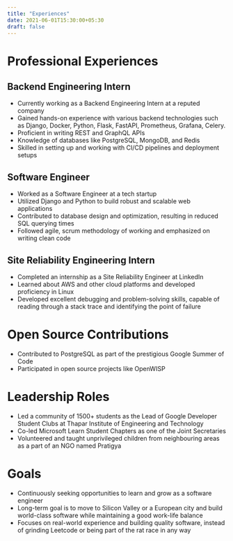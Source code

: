 ```yaml
---
title: "Experiences"
date: 2021-06-01T15:30:00+05:30
draft: false
---
```


# Professional Experiences

## Backend Engineering Intern
- Currently working as a Backend Engineering Intern at a reputed company
- Gained hands-on experience with various backend technologies such as Django, Docker, Python, Flask, FastAPI, Prometheus, Grafana, Celery.
- Proficient in writing REST and GraphQL APIs
- Knowledge of databases like PostgreSQL, MongoDB, and Redis
- Skilled in setting up and working with CI/CD pipelines and deployment setups

## Software Engineer
- Worked as a Software Engineer at a tech startup
- Utilized Django and Python to build robust and scalable web applications
- Contributed to database design and optimization, resulting in reduced SQL querying times
- Followed agile, scrum methodology of working and emphasized on writing clean code

## Site Reliability Engineering Intern
- Completed an internship as a Site Reliability Engineer at LinkedIn
- Learned about AWS and other cloud platforms and developed proficiency in Linux
- Developed excellent debugging and problem-solving skills, capable of reading through a stack trace and identifying the point of failure

# Open Source Contributions

- Contributed to PostgreSQL as part of the prestigious Google Summer of Code
- Participated in open source projects like OpenWISP

# Leadership Roles

- Led a community of 1500+ students as the Lead of Google Developer Student Clubs at Thapar Institute of Engineering and Technology
- Co-led Microsoft Learn Student Chapters as one of the Joint Secretaries
- Volunteered and taught unprivileged children from neighbouring areas as a part of an NGO named Pratigya

# Goals

- Continuously seeking opportunities to learn and grow as a software engineer
- Long-term goal is to move to Silicon Valley or a European city and build world-class software while maintaining a good work-life balance
- Focuses on real-world experience and building quality software, instead of grinding Leetcode or being part of the rat race in any way

